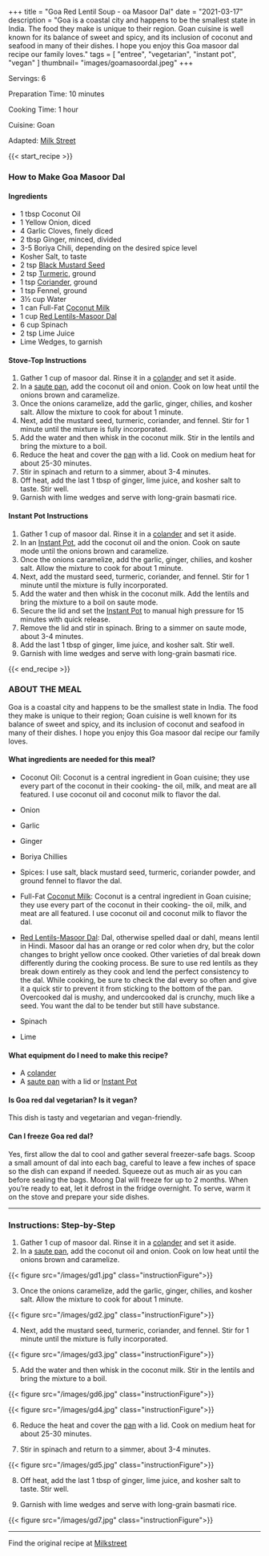+++
title = "Goa Red Lentil Soup - oa Masoor Dal"
date = "2021-03-17"
description = "Goa is a coastal city and happens to be the smallest state in India. The food they make is unique to their region. Goan cuisine is well known for its balance of sweet and spicy, and its inclusion of coconut and seafood in many of their dishes. I hope you enjoy this Goa masoor dal recipe our family loves."
tags = [
    "entree",
    "vegetarian",
    "instant pot",
    "vegan"
]
thumbnail= "images/goamasoordal.jpeg"
+++

Servings: 6 <!--more-->

Preparation Time: 10 minutes 

Cooking Time: 1 hour 

Cuisine: Goan

Adapted: [Milk Street](https://www.177milkstreet.com/recipes/red-lentil-soup-with-coconut-milk-and-spinach-durotherm)

{{< start_recipe >}}

### How to Make Goa Masoor Dal 

#### Ingredients 

* 1 tbsp Coconut Oil 
* 1 Yellow Onion, diced 
* 4 Garlic Cloves, finely diced  
* 2 tbsp Ginger, minced, divided
* 3-5 Boriya Chili, depending on the desired spice level
* Kosher Salt, to taste 
* 2 tsp [Black Mustard Seed](https://amzn.to/2Q4RC60)
* 2 tsp [Turmeric](https://amzn.to/3qQ6ZvL), ground  
* 1 tsp [Coriander](https://amzn.to/30WR1W5), ground
* 1 tsp Fennel, ground
* 3½ cup Water 
* 1 can Full-Fat [Coconut Milk](https://amzn.to/3cEP2vg) 
* 1 cup [Red Lentils-Masoor Dal](https://amzn.to/3qmuduc) 
* 6 cup Spinach 
* 2 tsp Lime Juice 
* Lime Wedges, to garnish

#### Stove-Top Instructions
1. Gather 1 cup of masoor dal. Rinse it in a [colander](https://amzn.to/3pbS1kS) and set it aside. 
2. In a [saute pan](https://amzn.to/3lcbe51), add the coconut oil and onion. Cook on low heat until the onions brown and caramelize. 
3. Once the onions caramelize, add the garlic, ginger, chilies, and kosher salt. Allow the mixture to cook for about 1 minute. 
4. Next, add the mustard seed, turmeric, coriander, and fennel. Stir for 1 minute until the mixture is fully incorporated. 
5. Add the water and then whisk in the coconut milk. Stir in the lentils and bring the mixture to a boil. 
6. Reduce the heat and cover the [pan]((https://amzn.to/3lcbe51)) with a lid. Cook on medium heat for about 25-30 minutes. 
7. Stir in spinach and return to a simmer, about 3-4 minutes. 
8. Off heat, add the last 1 tbsp of ginger, lime juice, and kosher salt to taste. Stir well. 
9. Garnish with lime wedges and serve with long-grain basmati rice.

#### Instant Pot Instructions

1. Gather 1 cup of masoor dal. Rinse it in a [colander](https://amzn.to/3pbS1kS) and set it aside. 
2. In an [Instant Pot](https://amzn.to/3qfNYCZ), add the coconut oil and the onion. Cook on saute mode until the onions brown and caramelize. 
3. Once the onions caramelize, add the garlic, ginger, chilies, and kosher salt. Allow the mixture to cook for about 1 minute. 
4. Next, add the mustard seed, turmeric, coriander, and fennel. Stir for 1 minute until the mixture is fully incorporated. 
5. Add the water and then whisk in the coconut milk. Add the lentils and bring the mixture to a boil on saute mode. 
6. Secure the lid and set the [Instant Pot](https://amzn.to/3qfNYCZ) to manual high pressure for 15 minutes with quick release. 
7. Remove the lid and stir in spinach. Bring to a simmer on saute mode, about 3-4 minutes. 
8. Add the last 1 tbsp of ginger, lime juice, and kosher salt. Stir well. 
9. Garnish with lime wedges and serve with long-grain basmati rice. 

{{< end_recipe >}}

### ABOUT THE MEAL 

Goa is a coastal city and happens to be the smallest state in India. The food they make is unique to their region; Goan cuisine is well known for its balance of sweet and spicy, and its inclusion of coconut and seafood in many of their dishes. I hope you enjoy this Goa masoor dal recipe our family loves.

#### What ingredients are needed for this meal?

* Coconut Oil: Coconut is a central ingredient in Goan cuisine; they use every part of the coconut in their cooking- the oil, milk, and meat are all featured. I use coconut oil and coconut milk to flavor the dal.  

* Onion 

* Garlic 

* Ginger 

* Boriya Chillies 

* Spices: I use salt, black mustard seed, turmeric, coriander powder, and ground fennel to flavor the dal. 

* Full-Fat [Coconut Milk](https://amzn.to/3cEP2vg): Coconut is a central ingredient in Goan cuisine; they use every part of the coconut in their cooking- the oil, milk, and meat are all featured. I use coconut oil and coconut milk to flavor the dal.  

* [Red Lentils-Masoor Dal](https://amzn.to/3qmuduc): Dal, otherwise spelled daal or dahl, means lentil in Hindi. Masoor dal has an orange or red color when dry, but the color changes to bright yellow once cooked. Other varieties of dal break down differently during the cooking process. Be sure to use red lentils as they break down entirely as they cook and lend the perfect consistency to the dal. While cooking, be sure to check the dal every so often and give it a quick stir to prevent it from sticking to the bottom of the pan. Overcooked dal is mushy, and undercooked dal is crunchy, much like a seed. You want the dal to be tender but still have substance.

* Spinach 

* Lime 

#### What equipment do I need to make this recipe?

* A [colander](https://amzn.to/3pbS1kS)  
* A [saute pan](https://amzn.to/3lcbe51) with a lid or [Instant Pot](https://amzn.to/3qfNYCZ)

#### Is Goa red dal vegetarian? Is it vegan? 

This dish is tasty and vegetarian and vegan-friendly. 

#### Can I freeze Goa red dal?

Yes, first allow the dal to cool and gather several freezer-safe bags. Scoop a small amount of dal into each bag, careful to leave a few inches of space so the dish can expand if needed. Squeeze out as much air as you can before sealing the bags. Moong Dal will freeze for up to 2 months. When you’re ready to eat, let it defrost in the fridge overnight. To serve, warm it on the stove and prepare your side dishes.

---- 

### Instructions: Step-by-Step

1. Gather 1 cup of masoor dal. Rinse it in a [colander](https://amzn.to/3pbS1kS) and set it aside. 
2. In a [saute pan](https://amzn.to/3lcbe51), add the coconut oil and onion. Cook on low heat until the onions brown and caramelize. 

{{< figure src="/images/gd1.jpg" class="instructionFigure">}}

3. Once the onions caramelize, add the garlic, ginger, chilies, and kosher salt. Allow the mixture to cook for about 1 minute. 

{{< figure src="/images/gd2.jpg" class="instructionFigure">}}

4. Next, add the mustard seed, turmeric, coriander, and fennel. Stir for 1 minute until the mixture is fully incorporated. 

{{< figure src="/images/gd3.jpg" class="instructionFigure">}}

5. Add the water and then whisk in the coconut milk. Stir in the lentils and bring the mixture to a boil. 

{{< figure src="/images/gd6.jpg" class="instructionFigure">}}

{{< figure src="/images/gd4.jpg" class="instructionFigure">}}

6. Reduce the heat and cover the [pan]((https://amzn.to/3lcbe51)) with a lid. Cook on medium heat for about 25-30 minutes. 

7. Stir in spinach and return to a simmer, about 3-4 minutes.  

{{< figure src="/images/gd5.jpg" class="instructionFigure">}}

8. Off heat, add the last 1 tbsp of ginger, lime juice, and kosher salt to taste. Stir well.
 
9. Garnish with lime wedges and serve with long-grain basmati rice.

{{< figure src="/images/gd7.jpg" class="instructionFigure">}}

---- 

Find the original recipe at [Milkstreet](https://www.177milkstreet.com/recipes/red-lentil-soup-with-coconut-milk-and-spinach-durotherm)
